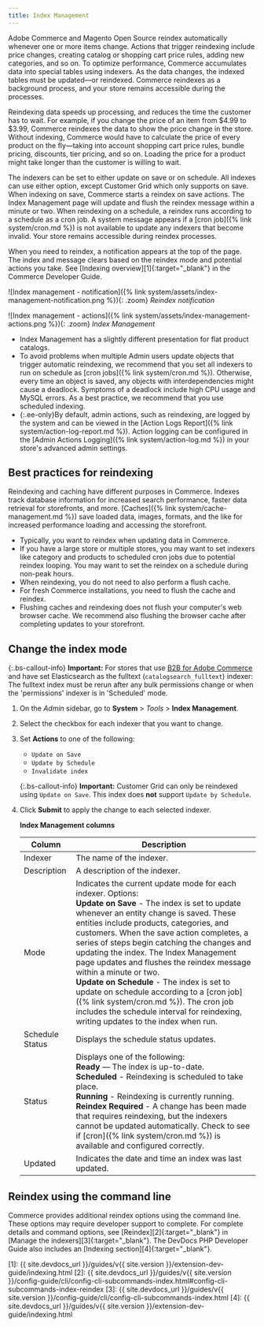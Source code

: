 ```yaml
---
title: Index Management
---
```


Adobe Commerce and Magento Open Source reindex automatically whenever one or more items change. Actions that trigger reindexing include price changes, creating catalog or shopping cart price rules, adding new categories, and so on. To optimize performance, Commerce accumulates data into special tables using indexers. As the data changes, the indexed tables must be updated—or reindexed. Commerce reindexes as a background process, and your store remains accessible during the processes.

Reindexing data speeds up processing, and reduces the time the customer has to wait. For example, if you change the price of an item from $4.99 to $3.99, Commerce reindexes the data to show the price change in the store. Without indexing, Commerce would have to calculate the price of every product on the fly—taking into account shopping cart price rules, bundle pricing, discounts, tier pricing, and so on. Loading the price for a product might take longer than the customer is willing to wait.

The indexers can be set to either update on save or on schedule. All indexes can use either option, except Customer Grid which only supports on save. When indexing on save, Commerce starts a reindex on save actions. The Index Management page will update and flush the reindex message within a minute or two. When reindexing on a schedule, a reindex runs according to a schedule as a cron job. A system message appears if a [cron job]({% link system/cron.md %}) is not available to update any indexers that become invalid. Your store remains accessible during reindex processes.

When you need to reindex, a notification appears at the top of the page. The index and message clears based on the reindex mode and potential actions you take. See [Indexing overview][1]{:target="_blank"} in the Commerce Developer Guide.

![Index management - notification]({% link system/assets/index-management-notification.png %}){: .zoom}
_Reindex notification_

![Index management - actions]({% link system/assets/index-management-actions.png %}){: .zoom}
_Index Management_

- Index Management has a slightly different presentation for flat product catalogs.
- To avoid problems when multiple Admin users update objects that trigger automatic reindexing, we recommend that you set all indexers to run on schedule as [cron jobs]({% link system/cron.md %}). Otherwise, every time an object is saved, any objects with interdependencies might cause a deadlock. Symptoms of a deadlock include high CPU usage and MySQL errors. As a best practice, we recommend that you use scheduled indexing.
- {:.ee-only}By default, admin actions, such as reindexing, are logged by the system and can be viewed in the [Action Logs Report]({% link system/action-log-report.md %}). Action logging can be configured in the [Admin Actions Logging]({% link system/action-log.md %}) in your store's advanced admin settings.

## Best practices for reindexing

Reindexing and caching have different purposes in Commerce. Indexes track database information for increased search performance, faster data retrieval for storefronts, and more. [Caches]({% link system/cache-management.md %}) save loaded data, images, formats, and the like for increased performance loading and accessing the storefront.

- Typically, you want to reindex when updating data in Commerce.
- If you have a large store or multiple stores, you may want to set indexers like category and products to scheduled cron jobs due to potential reindex looping. You may want to set the reindex on a schedule during non-peak hours.
- When reindexing, you do not need to also perform a flush cache.
- For fresh Commerce installations, you need to flush the cache and reindex.
- Flushing caches and reindexing does not flush your computer's web browser cache. We recommend also flushing the browser cache after completing updates to your storefront.

## Change the index mode

{:.bs-callout-info}
**Important:** <span class="b2b-only"></span> For stores that use [B2B for Adobe Commerce](https://experienceleague.adobe.com/docs/commerce-admin/b2b/introduction.html) and have set Elasticsearch as the fulltext (`catalogsearch_fulltext`) indexer: The fulltext index must be rerun after any bulk permissions change or when the 'permissions' indexer is in 'Scheduled' mode.

1. On the _Admin_ sidebar, go to **System** > _Tools_ > **Index Management**.

1. Select the checkbox for each indexer that you want to change.

1. Set **Actions** to one of the following:

   - `Update on Save`
   - `Update by Schedule`
   - `Invalidate index`

    {:.bs-callout-info}
    **Important:** Customer Grid can only be reindexed using `Update on Save`. This index does **not** support `Update by Schedule`.

1. Click **Submit** to apply the change to each selected indexer.

    **Index Management columns**

    Column | Description
    ------ | -----------
    Indexer | The name of the indexer.
    Description | A description of the indexer.
    Mode | Indicates the current update mode for each indexer. Options: <br/>**Update on Save** - The index is set to update whenever an entity change is saved. These entities include products, categories, and customers. When the save action completes, a series of steps begin catching the changes and updating the index. The Index Management page updates and flushes the reindex message within a minute or two. <br/>**Update on Schedule** - The index is set to update on schedule according to a [cron job]({% link system/cron.md %}). The cron job includes the schedule interval for reindexing, writing updates to the index when run.
    Schedule Status | Displays the schedule status updates.
    Status | Displays one of the following: <br/>**Ready** — The index is up-to-date. <br/>**Scheduled** - Reindexing is scheduled to take place. <br/>**Running** - Reindexing is currently running. <br/>**Reindex Required** - A change has been made that requires reindexing, but the indexers cannot be updated automatically. Check to see if [cron]({% link system/cron.md %}) is available and configured correctly.
    Updated | Indicates the date and time an index was last updated.

## Reindex using the command line

Commerce provides additional reindex options using the command line. These options may require developer support to complete. For complete details and command options, see [Reindex][2]{:target="_blank"} in [Manage the indexers][3]{:target="_blank"}. The DevDocs PHP Developer Guide also includes an [Indexing section][4]{:target="_blank"}.

[1]: {{ site.devdocs_url }}/guides/v{{ site.version }}/extension-dev-guide/indexing.html
[2]: {{ site.devdocs_url }}/guides/v{{ site.version }}/config-guide/cli/config-cli-subcommands-index.html#config-cli-subcommands-index-reindex
[3]: {{ site.devdocs_url }}/guides/v{{ site.version }}/config-guide/cli/config-cli-subcommands-index.html
[4]: {{ site.devdocs_url }}/guides/v{{ site.version }}/extension-dev-guide/indexing.html

